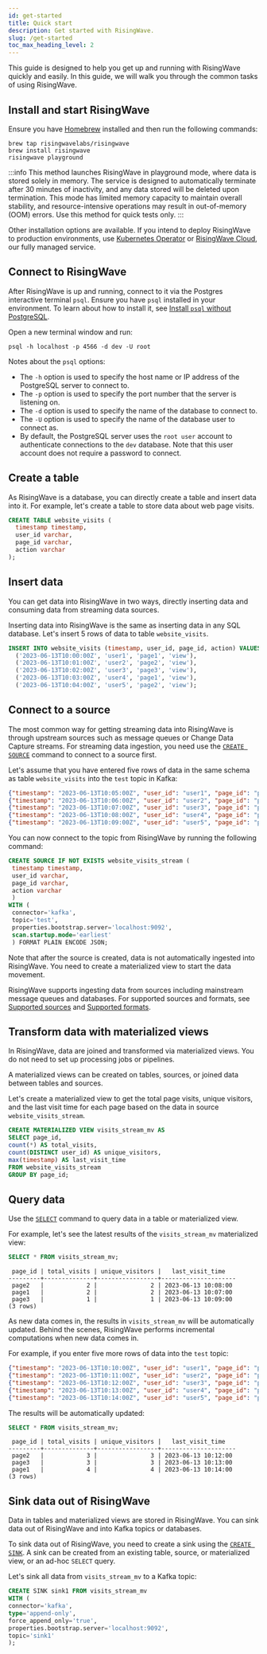 ```yaml
---
id: get-started
title: Quick start
description: Get started with RisingWave.
slug: /get-started
toc_max_heading_level: 2
---
```

<head>
  <link rel="canonical" href="https://docs.risingwave.com/docs/current/get-started/" />
</head>

This guide is designed to help you get up and running with RisingWave quickly and easily. In this guide, we will walk you through the common tasks of using RisingWave.

## Install and start RisingWave

Ensure you have [Homebrew](https://brew.sh/) installed and then run the following commands:

```shell
brew tap risingwavelabs/risingwave
brew install risingwave
risingwave playground
```

:::info
This method launches RisingWave in playground mode, where data is stored solely in memory. The service is designed to automatically terminate after 30 minutes of inactivity, and any data stored will be deleted upon termination. This mode has limited memory capacity to maintain overall stability, and resource-intensive operations may result in out-of-memory (OOM) errors. Use this method for quick tests only.
:::

Other installation options are available. If you intend to deploy RisingWave to production environments, use [Kubernetes Operator](/deploy/risingwave-kubernetes.md) or [RisingWave Cloud](/deploy/risingwave-cloud.md), our fully managed service.

## Connect to RisingWave

After RisingWave is up and running, connect to it via the Postgres interactive terminal `psql`. Ensure you have `psql` installed in your environment. To learn about how to install it, see [Install `psql` without PostgreSQL](/guides/install-psql-without-full-postgres.md).

Open a new terminal window and run:

```shell
psql -h localhost -p 4566 -d dev -U root
```

Notes about the `psql` options:

- The `-h` option is used to specify the host name or IP address of the PostgreSQL server to connect to.
- The `-p` option is used to specify the port number that the server is listening on.
- The `-d` option is used to specify the name of the database to connect to.
- The `-U` option is used to specify the name of the database user to connect as.
- By default, the PostgreSQL server uses the `root user` account to authenticate connections to the `dev` database. Note that this user account does not require a password to connect.

## Create a table

As RisingWave is a database, you can directly create a table and insert data into it. For example, let's create a table to store data about web page visits.

```sql
CREATE TABLE website_visits (
  timestamp timestamp,
  user_id varchar,
  page_id varchar,
  action varchar
);
```

## Insert data

You can get data into RisingWave in two ways, directly inserting data and consuming data from streaming data sources.

Inserting data into RisingWave is the same as inserting data in any SQL database. Let's insert 5 rows of data to table `website_visits`.

```sql
INSERT INTO website_visits (timestamp, user_id, page_id, action) VALUES
  ('2023-06-13T10:00:00Z', 'user1', 'page1', 'view'),
  ('2023-06-13T10:01:00Z', 'user2', 'page2', 'view'),
  ('2023-06-13T10:02:00Z', 'user3', 'page3', 'view'),
  ('2023-06-13T10:03:00Z', 'user4', 'page1', 'view'),
  ('2023-06-13T10:04:00Z', 'user5', 'page2', 'view');
```

## Connect to a source

The most common way for getting streaming data into RisingWave is through upstream sources such as message queues or Change Data Capture streams. For streaming data ingestion, you need use the [`CREATE SOURCE`](/sql/commands/sql-create-source.md) command to connect to a source first.

Let's assume that you have entered five rows of data in the same schema as table `website_visits` into the `test` topic in Kafka:

```json
{"timestamp": "2023-06-13T10:05:00Z", "user_id": "user1", "page_id": "page1", "action": "click"}
{"timestamp": "2023-06-13T10:06:00Z", "user_id": "user2", "page_id": "page2", "action": "scroll"}
{"timestamp": "2023-06-13T10:07:00Z", "user_id": "user3", "page_id": "page1", "action": "view"}
{"timestamp": "2023-06-13T10:08:00Z", "user_id": "user4", "page_id": "page2", "action": "view"}
{"timestamp": "2023-06-13T10:09:00Z", "user_id": "user5", "page_id": "page3", "action": "view"}
```

You can now connect to the topic from RisingWave by running the following command:

```sql
CREATE SOURCE IF NOT EXISTS website_visits_stream (
 timestamp timestamp,
 user_id varchar,
 page_id varchar,
 action varchar
 )
WITH (
 connector='kafka',
 topic='test',
 properties.bootstrap.server='localhost:9092',
 scan.startup.mode='earliest'
 ) FORMAT PLAIN ENCODE JSON;
```

Note that after the source is created, data is not automatically ingested into RisingWave. You need to create a materialized view to start the data movement.

RisingWave supports ingesting data from sources including mainstream message queues and databases. For supported sources and formats, see [Supported sources](/sql/commands/sql-create-source.md#supported-sources) and [Supported formats](/sql/commands/sql-create-source.md#supported-formats).

## Transform data with materialized views

In RisingWave, data are joined and transformed via materialized views. You do not need to set up processing jobs or pipelines.

A materialized views can be created on tables, sources, or joined data between tables and sources.

Let's create a materialized view to get the total page visits, unique visitors, and the last visit time for each page based on the data in source `website_visits_stream`.

```sql
CREATE MATERIALIZED VIEW visits_stream_mv AS 
SELECT page_id, 
count(*) AS total_visits, 
count(DISTINCT user_id) AS unique_visitors, 
max(timestamp) AS last_visit_time 
FROM website_visits_stream 
GROUP BY page_id;
```

## Query data

Use the [`SELECT`](/sql/commands/sql-select.md) command to query data in a table or materialized view.

For example, let's see the latest results of the `visits_stream_mv` materialized view:

```sql
SELECT * FROM visits_stream_mv;
```

```
 page_id | total_visits | unique_visitors |   last_visit_time
---------+--------------+-----------------+---------------------
 page2   |            2 |               2 | 2023-06-13 10:08:00
 page1   |            2 |               2 | 2023-06-13 10:07:00
 page3   |            1 |               1 | 2023-06-13 10:09:00
(3 rows)
```

As new data comes in, the results in `visits_stream_mv` will be automatically updated. Behind the scenes, RisingWave performs incremental computations when new data comes in.

For example, if you enter five more rows of data into the `test` topic:

```json
{"timestamp": "2023-06-13T10:10:00Z", "user_id": "user1", "page_id": "page3", "action": "scroll"}
{"timestamp": "2023-06-13T10:11:00Z", "user_id": "user2", "page_id": "page1", "action": "click"}
{"timestamp": "2023-06-13T10:12:00Z", "user_id": "user3", "page_id": "page2", "action": "scroll"}
{"timestamp": "2023-06-13T10:13:00Z", "user_id": "user4", "page_id": "page3", "action": "view"}
{"timestamp": "2023-06-13T10:14:00Z", "user_id": "user5", "page_id": "page1", "action": "click"}
```

The results will be automatically updated:

```sql
SELECT * FROM visits_stream_mv;
```

```
 page_id | total_visits | unique_visitors |   last_visit_time   
---------+--------------+-----------------+---------------------
 page2   |            3 |               3 | 2023-06-13 10:12:00
 page3   |            3 |               3 | 2023-06-13 10:13:00
 page1   |            4 |               4 | 2023-06-13 10:14:00
(3 rows)
```

## Sink data out of RisingWave

Data in tables and materialized views are stored in RisingWave. You can sink data out of RisingWave and into Kafka topics or databases.

To sink data out of RisingWave, you need to create a sink using the [`CREATE SINK`](/sql/commands/sql-create-sink.md). A sink can be created from an existing table, source, or materialized view, or an ad-hoc `SELECT` query.

Let's sink all data from `visits_stream_mv` to a Kafka topic:

```sql
CREATE SINK sink1 FROM visits_stream_mv
WITH (
connector='kafka',
type='append-only',
force_append_only='true',
properties.bootstrap.server='localhost:9092',
topic='sink1'
);
```
